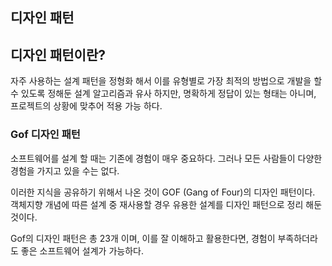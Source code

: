 ## 디자인 패턴

## 디자인 패턴이란?

자주 사용하는 설계 패턴을 정형화 해서 이를 유형별로 가장 최적의 방법으로 개발을 할 수 있도록 정해둔 설계 알고리즘과 유사 하지만, 명확하게 정답이 있는 형태는 아니며, 프로젝트의 상황에 맞추어 적용 가능 하다.

### Gof 디자인 패턴

소프트웨어를 설계 할 때는 기존에 경험이 매우 중요하다. 그러나 모든 사람들이 다양한 경험을 가지고 있을 수는 없다.

이러한 지식을 공유하기 위해서 나온 것이 GOF (Gang of Four)의 디자인 패턴이다. 객체지향 개념에 따른 설계 중 재사용할 경우 유용한 설계를 디자인 패턴으로 정리 해둔 것이다.

Gof의 디자인 패턴은 총 23개 이며, 이를 잘 이해하고 활용한다면, 경험이 부족하더라도 좋은 소프트웨어 설계가 가능하다.

